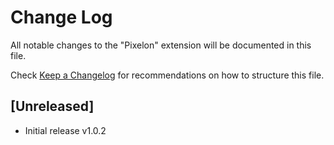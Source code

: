 # Change Log

All notable changes to the "Pixelon" extension will be documented in this file.

Check [Keep a Changelog](http://keepachangelog.com/) for recommendations on how to structure this file.

## [Unreleased]

- Initial release v1.0.2
